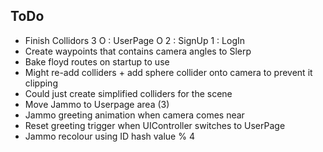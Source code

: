 ﻿## ToDo
* Finish Collidors
3 O		: UserPage
  O 2	: SignUp
  1		: LogIn
* Create waypoints that contains camera angles to Slerp
 * Bake floyd routes on startup to use
* Might re-add colliders + add sphere collider onto camera to prevent it clipping
 * Could just create simplified colliders for the scene
* Move Jammo to Userpage area (3)
 * Jammo greeting animation when camera comes near
 * Reset greeting trigger when UIController switches to UserPage
 * Jammo recolour using ID hash value % 4
